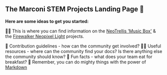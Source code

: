 ## The Marconi STEM Projects Landing Page 👋

**Here are some ideas to get you started:**

🙋‍♀️ This is where you can find information on the [NeoTrellis 'Music Box'](https://github.com/Marconi-Stem/Neotrellis) & the [Firewalker Neopixel Light](https://github.com/Marconi-Stem/Firewalker) projects.

🌈 Contribution guidelines - how can the community get involved?
👩‍💻 Useful resources - where can the community find your docs? Is there anything else the community should know?
🍿 Fun facts - what does your team eat for breakfast?
🧙 Remember, you can do mighty things with the power of [Markdown](https://docs.github.com/github/writing-on-github/getting-started-with-writing-and-formatting-on-github/basic-writing-and-formatting-syntax)

